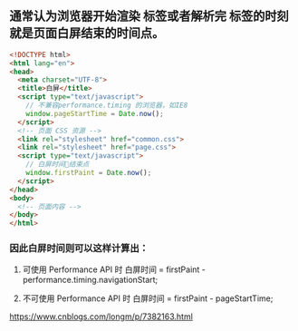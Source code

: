 ## 通常认为浏览器开始渲染 <body> 标签或者解析完 <head> 标签的时刻就是页面白屏结束的时间点。

```html
<!DOCTYPE html>
<html lang="en">
<head>
  <meta charset="UTF-8">
  <title>白屏</title>
  <script type="text/javascript">
    // 不兼容performance.timing 的浏览器，如IE8
    window.pageStartTime = Date.now();
  </script>
  <!-- 页面 CSS 资源 -->
  <link rel="stylesheet" href="common.css">
  <link rel="stylesheet" href="page.css">
  <script type="text/javascript">
    // 白屏时间结束点
    window.firstPaint = Date.now();
  </script>
</head>
<body>
  <!-- 页面内容 -->
</body>
</html>
```

### 因此白屏时间则可以这样计算出：

1. 可使用 Performance API 时
白屏时间 = firstPaint - performance.timing.navigationStart;

2. 不可使用 Performance API 时
白屏时间 = firstPaint - pageStartTime;





https://www.cnblogs.com/longm/p/7382163.html
